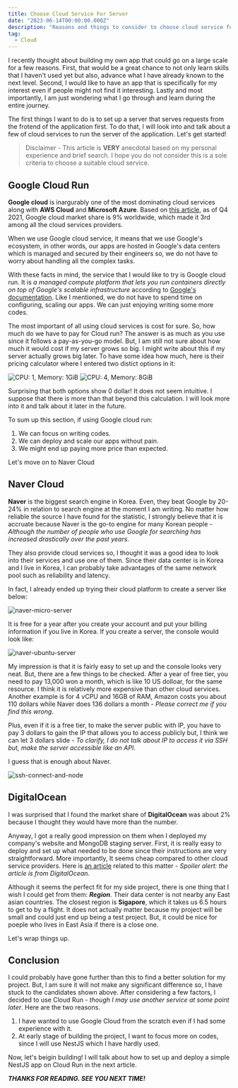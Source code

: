 ```yaml
---
title: Choose Cloud Service For Server
date: "2023-06-14T00:00:00.000Z"
description: "Reasons and things to consider to choose cloud service for my project"
tag:
  - Cloud
---
```


I recently thought about building my own app that could go on a large scale for a few reasons. First, that would be a great chance to not only learn skills that I haven't used yet but also, advance what I have already known to the next level. Second, I would like to have an app that is specifically for my interest even if people might not find it interesting. Lastly and most importantly, I am just wondering what I go through and learn during the entire journey.

The first things I want to do is to set up a server that serves requests from the frotend of the application first. To do that, I will look into and talk about a few of cloud services to run the server of the application. Let's get started!

> Disclaimer - This article is **VERY** anecdotal based on my personal experience and brief search. I hope you do not consider this is a sole criteria to choose a suitable cloud service.

## Google Cloud Run

**Google cloud** is inargurably one of the most dominating cloud services along with **AWS Cloud** and **Microsoft Azure**. Based on [this article](https://kinsta.com/google-cloud-market-share/), as of Q4 2021, Google cloud market share is 9% worldwide, which made it 3rd among all the cloud services providers.

When we use Google cloud service, it means that we use Google's ecosystem, in other words, our apps are hosted in Google's data centers which is managed and secured by their engineers so, we do not have to worry about handling all the complex tasks.

With these facts in mind, the service that I would like to try is Google cloud run. It is _a managed compute platform that lets you run containers directly on top of Google's scalable infrastructure_ according to [Google's documentation](https://cloud.google.com/run/docs/overview/what-is-cloud-run). Like I mentioned, we do not have to spend time on configuring, scaling our apps. We can just enjoying writing some more codes.

The most important of all using cloud services is cost for sure. So, how much do we have to pay for Cloud run? The answer is as much as you use since it follows a pay-as-you-go model. But, I am still not sure about how much it would cost if my server grows so big. I might write about this if my server actually grows big later. To have some idea how much, here is their pricing calculator where I entered two distict options in it:

![CPU: 1, Memory: 1GiB](../imgs/16/google-cloud-run-price.png)
![CPU: 4, Memory: 8GiB](../imgs/16/google-cloud-run-price-2.png)

Surprising that both options show 0 dollar! It does not seem intuitive. I suppose that there is more than that beyond this calculation. I will look more into it and talk about it later in the future.

To sum up this section, if using Google cloud run:

1. We can focus on writing codes.
2. We can deploy and scale our apps without pain.
3. We might end up paying more price than expected.

Let's move on to Naver Cloud

## Naver Cloud

**Naver** is the biggest search engine in Korea. Even, they beat Google by 20-24% in relation to search engine at the moment I am writing. No matter how reliable the source I have found for the statistic, I strongly believe that it is accruate because Naver is the go-to engine for many Korean people - _Although the number of people who use Google for searching has increased drastically over the past years_.

They also provide cloud services so, I thought it was a good idea to look into their services and use one of them. Since their data center is in Korea and I live in Korea, I can probably take advantages of the same network pool such as reliability and latency.

In fact, I already ended up trying their cloud platform to create a server like below:

![naver-micro-server](../imgs/16/naver-micro-server.png)

It is free for a year after you create your account and put your billing information if you live in Korea. If you create a server, the console would look like:

![naver-ubuntu-server](../imgs/16/naver-ubuntu-server.png)

My impression is that it is fairly easy to set up and the console looks very neat. But, there are a few things to be checked. After a year of free tier, you need to pay 13,000 won a month, which is like 10 US dolloar, for the same resource. I think it is relatively more expensive than other cloud services. Another example is for 4 vCPU and 16GB of RAM, Amazon costs you about 110 dollars while Naver does 136 dollars a month - _Please correct me if you find this wrong_.

Plus, even if it is a free tier, to make the server public with IP, you have to pay 3 dollars to gain the IP that allows you to access publicly but, I think we can let 3 dollars slide - _To clarify, I do not talk about IP to access it via SSH but, make the server accessible like an API_.

I guess that is enough about Naver.

![ssh-connect-and-node](../imgs/16/ssh-connect-and-node.png)

## DigitalOcean

I was surprised that I found the market share of **DigitalOcean** was about 2% because I thought they would have more than the number.

Anyway, I got a really good impression on them when I deployed my company's website and MongoDB staging server. First, it is really easy to deploy and set up what needed to be done since their instructions are very straightforward. More importantly, It seems cheap compared to other cloud service providers. Here is [an article](https://www.digitalocean.com/blog/aws-vs-digitalocean-cloud-platform) related to this matter - _Spoiler alert: the article is from DigitalOcean._

Although it seems the perfect fit for my side project, there is one thing that I wish I could get from them: _**Region**_. Their data center is not nearby any East asian countries. The closest region is **Sigapore**, which it takes us 6.5 hours to get to by a flight. It does not actually matter because my project will be small and could just end up being a test project. But, it could be nice for poeple who lives in East Asia if there is a close one.

Let's wrap things up.

## Conclusion

I could probably have gone further than this to find a better solution for my project. But, I am sure it will not make any significant difference so, I have stuck to the candidates shown above. After considering a few factors, I decided to use Cloud Run - _though I may use another service at some point later_. Here are the two reasons.

1. I have wanted to use Google Cloud from the scratch even if I had some experience with it.
2. At early stage of building the project, I want to focus more on codes, since I will use NestJS which I have hardly used.

Now, let's beigin building! I will talk about how to set up and deploy a simple NestJS app on Cloud Run in the next article.

_**THANKS FOR READING. SEE YOU NEXT TIME!**_
